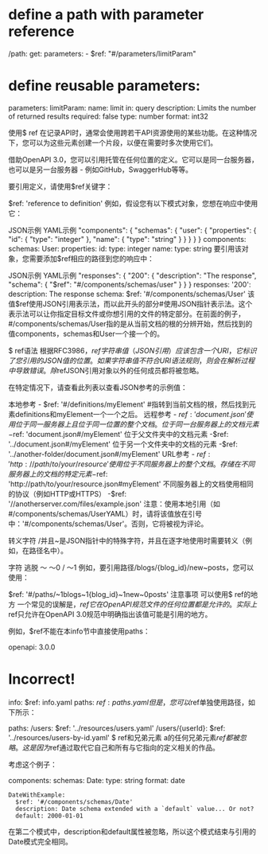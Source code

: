 # define a path with parameter reference
/path:
   get:
      parameters:
         - $ref: "#/parameters/limitParam"

# define reusable parameters:
parameters:
   limitParam:
      name: limit
      in: query
      description: Limits the number of returned results
      required: false
      type: number
      format: int32


使用$ ref
在记录API时，通常会使用跨若干API资源使用的某些功能。在这种情况下，您可以为这些元素创建一个片段，以便在需要时多次使用它们。

借助OpenAPI 3.0，您可以引用托管在任何位置的定义。它可以是同一台服务器，也可以是另一台服务器 - 例如GitHub，SwaggerHub等等。

要引用定义，请使用$ref关键字：

$ref: 'reference to definition'
例如，假设您有以下模式对象，您想在响应中使用它：

JSON示例   YAML示例
"components": {
  "schemas": {
    "user": {
      "properties": {
        "id": {
          "type": "integer"
        },
        "name": {
          "type": "string"
        }
      }
    }
  }
}
components:
  schemas:
    User:
      properties:
        id:
          type: integer
        name:
          type: string
要引用该对象，您需要添加$ref相应的路径到您的响应中：

JSON示例   YAML示例
"responses": {
  "200": {
    "description": "The response",
    "schema": {
      "$ref": "#/components/schemas/user" 
    }
  }
}
responses:
  '200':
    description: The response
    schema: 
      $ref: '#/components/schemas/User'
该值$ref使用JSON引用表示法，而以此开头的部分#使用JSON指针表示法。这个表示法可以让你指定目标文件或你想引用的文件的特定部分。在前面的例子，#/components/schemas/User指的是从当前文档的根的分辨开始，然后找到的值components，schemas和User一个接一个的。

$ ref语法
根据RFC3986，$ref字符串值（JSON引用）应该包含一个URI，它标识了您引用的JSON值的位置。如果字符串值不符合URI语法规则，则会在解析过程中导致错误。除$refJSON引用对象以外的任何成员都将被忽略。

在特定情况下，请查看此列表以查看JSON参考的示例值：

本地参考 - $ref: '#/definitions/myElement'
#指转到当前文档的根，然后找到元素definitions和myElement一个一个之后。
远程参考 - $ref: 'document.json'
使用位于同一服务器上且位于同一位置的整个文档。
位于同一台服务器上的文档元素 -$ref: 'document.json#/myElement'
位于父文件夹中的文档元素 -$ref: '../document.json#/myElement'
位于另一个文件夹中的文档的元素 -$ref: '../another-folder/document.json#/myElement'
URL参考 - $ref: 'http://path/to/your/resource'
使用位于不同服务器上的整个文档。
存储在不同服务器上的文档的特定元素 -$ref: 'http://path/to/your/resource.json#myElement'
不同服务器上的文档使用相同的协议（例如HTTP或HTTPS） -$ref: '//anotherserver.com/files/example.json'
注意：使用本地引用（如#/components/schemas/UserYAML）时，请将该值放在引号中：'#/components/schemas/User'。否则，它将被视为评论。

转义字符
/并且~是JSON指针中的特殊字符，并且在逐字地使用时需要转义（例如，在路径名中）。

字符 逃脱
〜  〜0
/  〜1
例如，要引用路径/blogs/{blog_id}/new~posts，您可以使用：

$ref: '#/paths/~1blogs~1{blog_id}~1new~0posts'
注意事项
可以使用$ ref的地方
一个常见的误解是，$ref它在OpenAPI规范文件的任何位置都是允许的。实际上$ref只允许在OpenAPI 3.0规范中明确指出该值可能是引用的地方。

例如，$ref不能在本info节中直接使用paths：

openapi: 3.0.0

# Incorrect!
info:
  $ref: info.yaml
paths:
  $ref: paths.yaml
但是，您可以$ref单独使用路径，如下所示：

paths:
  /users:
    $ref: '../resources/users.yaml'
  /users/{userId}:
    $ref: '../resources/users-by-id.yaml'
$ ref和兄弟元素
a的任何兄弟元素$ref都被忽略。这是因为$ref通过取代它自己和所有与它指向的定义相关的作品。

考虑这个例子：

components:
  schemas:
    Date:
      type: string
      format: date

    DateWithExample:
      $ref: '#/components/schemas/Date'
      description: Date schema extended with a `default` value... Or not?
      default: 2000-01-01
在第二个模式中，description和default属性被忽略，所以这个模式结束与引用的Date模式完全相同。

